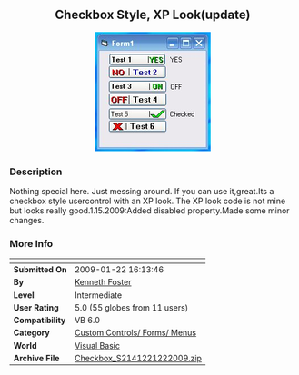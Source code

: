 ﻿<div align="center">

## Checkbox Style, XP Look\(update\)

<img src="PIC2009111220127703.jpg">
</div>

### Description

Nothing special here. Just messing around. If you can use it,great.Its a checkbox style usercontrol with an XP look. The XP look code is not mine but looks really good.1.15.2009:Added disabled property.Made some minor changes.
 
### More Info
 


<span>             |<span>
---                |---
**Submitted On**   |2009-01-22 16:13:46
**By**             |[Kenneth Foster](https://github.com/Planet-Source-Code/PSCIndex/blob/master/ByAuthor/kenneth-foster.md)
**Level**          |Intermediate
**User Rating**    |5.0 (55 globes from 11 users)
**Compatibility**  |VB 6\.0
**Category**       |[Custom Controls/ Forms/  Menus](https://github.com/Planet-Source-Code/PSCIndex/blob/master/ByCategory/custom-controls-forms-menus__1-4.md)
**World**          |[Visual Basic](https://github.com/Planet-Source-Code/PSCIndex/blob/master/ByWorld/visual-basic.md)
**Archive File**   |[Checkbox\_S2141221222009\.zip](https://github.com/Planet-Source-Code/kenneth-foster-checkbox-style-xp-look-update__1-71590/archive/master.zip)








